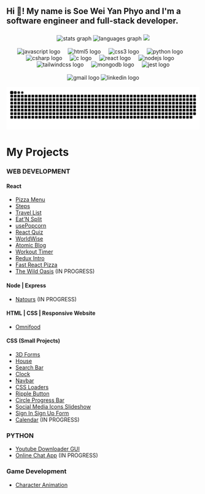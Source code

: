 <!--
**soeweiyan-phyo/soeweiyan-phyo** is a ✨ _special_ ✨ repository because its `README.md` (this file) appears on your GitHub profile.

Here are some ideas to get you started:

- 🔭 I’m currently working on ...
- 🌱 I’m currently learning ...
- 👯 I’m looking to collaborate on ...
- 🤔 I’m looking for help with ...
- 💬 Ask me about ...
- 📫 How to reach me: ...
- 😄 Pronouns: ...
- ⚡ Fun fact: ...
-->

<h2 align="left">Hi 👋! My name is Soe Wei Yan Phyo and I'm a software engineer and full-stack developer.</h2>

###

<div align="center">
  <img src="https://github-readme-stats.vercel.app/api?username=soeweiyan-phyo&hide_title=false&hide_rank=false&show_icons=true&include_all_commits=true&count_private=true&disable_animations=false&theme=dracula&locale=en&hide_border=false" height="150" alt="stats graph"  />
  <img src="https://github-readme-stats.vercel.app/api/top-langs?username=soeweiyan-phyo&locale=en&hide_title=false&layout=compact&card_width=320&langs_count=5&theme=dracula&hide_border=false" height="150" alt="languages graph"  />
  <img height="150" src="https://i.imgflip.com/65efzo.gif"  />
</div>

<br />

<div align="center">
  <img src="https://cdn.jsdelivr.net/gh/devicons/devicon/icons/javascript/javascript-original.svg" height="30" alt="javascript logo"  />
  <img width="12" />
  <img src="https://cdn.jsdelivr.net/gh/devicons/devicon/icons/html5/html5-original.svg" height="30" alt="html5 logo"  />
  <img width="12" />
  <img src="https://cdn.jsdelivr.net/gh/devicons/devicon/icons/css3/css3-original.svg" height="30" alt="css3 logo"  />
  <img width="12" />
  <img src="https://cdn.jsdelivr.net/gh/devicons/devicon/icons/python/python-original.svg" height="30" alt="python logo"  />
  <img width="12" />
  <img src="https://cdn.jsdelivr.net/gh/devicons/devicon/icons/csharp/csharp-original.svg" height="30" alt="csharp logo"  />
  <img width="12" />
  <img src="https://cdn.jsdelivr.net/gh/devicons/devicon/icons/c/c-original.svg" height="30" alt="c logo"  />
  <img width="12" />
  <img src="https://cdn.jsdelivr.net/gh/devicons/devicon/icons/react/react-original.svg" height="30" alt="react logo"  />
  <img width="12" />
  <img src="https://cdn.jsdelivr.net/gh/devicons/devicon/icons/nodejs/nodejs-original.svg" height="30" alt="nodejs logo"  />
  <img width="12" />
  <img src="https://cdn.jsdelivr.net/gh/devicons/devicon/icons/tailwindcss/tailwindcss-original.svg" height="30" alt="tailwindcss logo"  />
  <img width="12" />
  <img src="https://cdn.jsdelivr.net/gh/devicons/devicon/icons/mongodb/mongodb-original.svg" height="30" alt="mongodb logo"  />
  <img width="12" />
  <img src="https://cdn.jsdelivr.net/gh/devicons/devicon/icons/jest/jest-plain.svg" height="30" alt="jest logo"  />
</div>

<br />

<div align="center">
  <img src="https://img.shields.io/static/v1?message=Gmail&logo=gmail&label=&color=D14836&logoColor=white&labelColor=&style=for-the-badge" height="35" alt="gmail logo"  />
  <img src="https://img.shields.io/static/v1?message=LinkedIn&logo=linkedin&label=&color=0077B5&logoColor=white&labelColor=&style=for-the-badge" height="35" alt="linkedin logo"  />
</div>

<br />
<div align="center">
  <img src="https://raw.githubusercontent.com/soeweiyan-phyo/soeweiyan-phyo/output/snake.svg" alt="Snake animation" />
</div>

# My Projects

### WEB DEVELOPMENT
#### React
- [Pizza Menu](https://github.com/soeweiyan-phyo/03-pizza-menu)
- [Steps](https://github.com/soeweiyan-phyo/04-steps)
- [Travel List](https://github.com/soeweiyan-phyo/05-travel-list)
- [Eat'N Split](https://github.com/soeweiyan-phyo/06-eat-n-split)
- [usePopcorn](https://github.com/soeweiyan-phyo/07-usepopcorn)
- [React Quiz](https://github.com/soeweiyan-phyo/10-react-quiz)
- [WorldWise](https://github.com/soeweiyan-phyo/11-worldwise)
- [Atomic Blog](https://github.com/soeweiyan-phyo/12-atomic-blog)
- [Workout Timer](https://github.com/soeweiyan-phyo/13-workout-timer)
- [Redux Intro](https://github.com/soeweiyan-phyo/15-redux-intro)
- [Fast React Pizza](https://github.com/soeweiyan-phyo/16-fast-react-pizza)
- [The Wild Oasis](https://github.com/soeweiyan-phyo/17-the-wild-oasis) (IN PROGRESS)

#### Node | Express
- [Natours](https://github.com/soeweiyan-phyo/Backend-Bootcamp-NodeJS-MongoDB) (IN PROGRESS)

#### HTML | CSS | Responsive Website
- [Omnifood](https://github.com/soeweiyan-phyo/HTML-CSS-Responsive-Website-Course)

#### CSS (Small Projects)
- [3D Forms](https://github.com/soeweiyan-phyo/3d-forms)
- [House](https://github.com/soeweiyan-phyo/house)
- [Search Bar](https://github.com/soeweiyan-phyo/search-bar)
- [Clock](https://github.com/soeweiyan-phyo/clock)
- [Navbar](https://github.com/soeweiyan-phyo/navbar)
- [CSS Loaders](https://github.com/soeweiyan-phyo/css-loaders)
- [Ripple Button](https://github.com/soeweiyan-phyo/ripple-button)
- [Circle Progress Bar](https://github.com/soeweiyan-phyo/circle-progress-bar)
- [Social Media Icons Slideshow](https://github.com/soeweiyan-phyo/social-media-icons-slideshow)
- [Sign In Sign Up Form](https://github.com/soeweiyan-phyo/signin-signup-form)
- [Calendar](https://github.com/soeweiyan-phyo/calendar) (IN PROGRESS)

### PYTHON
- [Youtube Downloader GUI](https://github.com/soeweiyan-phyo/python-youtube-video-downloader-gui)
- [Online Chat App](https://github.com/soeweiyan-phyo/python-online-chat-app) (IN PROGRESS)

### Game Development
- [Character Animation](https://github.com/soeweiyan-phyo/gamedev-js/tree/master/03-flying-creatures)
